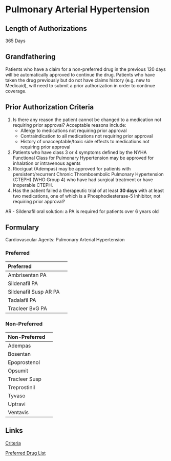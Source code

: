 # Pulmonary Arterial Hypertension

## Length of Authorizations

365 Days

## Grandfathering

Patients who have a claim for a non-preferred drug in the previous 120 days will be automatically approved to continue the drug. Patients who have taken the drug previously but do not have claims history (e.g. new to Medicaid), will need to submit a prior authorization in order to continue coverage.

## Prior Authorization Criteria

1.  Is there any reason the patient cannot be changed to a medication not requiring prior approval? Acceptable reasons include:
    -   Allergy to medications not requiring prior approval
    -   Contraindication to all medications not requiring prior approval
    -   History of unacceptable/toxic side effects to medications not requiring prior approval
2.  Patients who have class 3 or 4 symptoms defined by the NYHA Functional Class for Pulmonary Hypertension may be approved for inhalation or intravenous agents
3.  Riociguat (Adempas) may be approved for patients with persistent/recurrent Chronic Thromboembolic Pulmonary Hypertension (CTEPH) (WHO Group 4) who have had surgical treatment or have inoperable CTEPH.
4.  Has the patient failed a therapeutic trial of at least **30 days** with at least two medications, one of which is a Phosphodiesterase-5 Inhibitor, not requiring prior approval?

AR - Sildenafil oral solution: a PA is required for patients over 6 years old

## Formulary

Cardiovascular Agents: Pulmonary Arterial Hypertension

### Preferred

| Preferred             |      |
| :-------------------- | ---: |
| Ambrisentan PA        |      |
| Sildenafil PA         |      |
| Sildenafil Susp AR PA |      |
| Tadalafil PA          |      |
| Tracleer BvG PA       |      |

### Non-Preferred

| Non-Preferred |      |
| :------------ | ---: |
| Adempas       |      |
| Bosentan      |      |
| Epoprostenol  |      |
| Opsumit       |      |
| Tracleer Susp |      |
| Treprostinil  |      |
| Tyvaso        |      |
| Uptravi       |      |
| Ventavis      |      |

## Links

[Criteria](https://pharmacy.medicaid.ohio.gov/sites/default/files/20220415_UPDL_Criteria_FINAL_.pdf#page=20)

[Preferred Drug List](https://pharmacy.medicaid.ohio.gov/sites/default/files/20220701_UPDL_FINAL.pdf#page=11)
